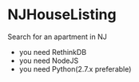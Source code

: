 # NJHouseListing
Search for an apartment in NJ

- you need RethinkDB
- you need NodeJS
- you need Python(2.7.x preferable)
